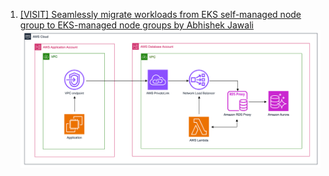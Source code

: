 
1. [[VISIT] Seamlessly migrate workloads from EKS self-managed node group to EKS-managed node groups by Abhishek Jawali](https://aws.amazon.com/blogs/database/access-amazon-rds-across-aws-accounts-using-aws-privatelink-network-load-balancer-and-amazon-rds-proxy/)
    <img src="./images/networking-private-link-use-cases-1.png" title="Access Amazon RDS across AWS accounts using AWS PrivateLink, Network Load Balancer, and Amazon RDS Proxy" width="900"/>